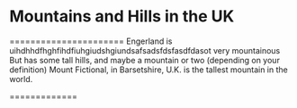# Mountains and Hills in the UK 
======================
Engerland is uihdhhdfhghfihdfiuhgiudshgiundsafsadsfdsfasdfdasot very mountainous 
But has some tall hills, and maybe a mountain or two (depending on your definition)
Mount Fictional, in Barsetshire, U.K. is the tallest mountain in the world.


=============
